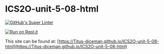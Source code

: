 # ICS2O-unit-5-08-html

[![GitHub's Super Linter](https://github.com/Titus-diceman/ICS2O-unit-5-08-html/workflows/GitHub's%20Super%20Linter/badge.svg)](https://github.com/Titus-diceman/ICS2O-unit-5-08-html/actions)

[![Run on Repl.it](https://repl.it/badge/github/Titus-diceman/ICS2O-unit-5-08-html)](https://repl.it/github/Titus-diceman/ICS2O-unit-5-08-html)

This site can be found at: [https://Titus-diceman.github.io/ICS2O-unit-5-08-html](https://Titus-diceman.github.io/ICS2O-unit-5-08-html)
